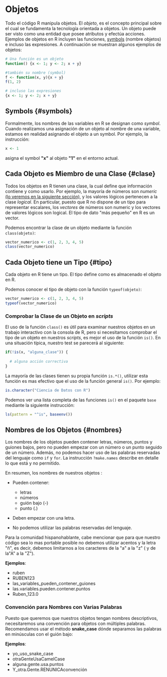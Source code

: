 



<!-- ```{r, include=FALSE} -->
<!-- tutorial::go_interactive() -->
<!-- ``` -->


# Objetos

Todo el código R manipula objetos. El _objeto_, es el concepto principal sobre el cual se fundamenta la tecnología orientada a objetos. Un objeto puede ser visto como una entidad que posee atributos y efectúa acciones. Ejemplos de objetos en R incluyen las funciones, [symbols](#symbols) (nombre objetos) e incluso las expresiones. A continuación se muestran algunos ejemplos de objetos:



```r
# Una función es un objeto
function() {x <- 1; y <- 2; x + y}

```



```r
#también su nombre (symbol)
f <- function(x, y){x + y}
f(1, 2)
```



```r
# incluso las expresiones 
{x <- 1; y <- 2; x + y}
```


## Symbols {#symbols}

Formalmente, los nombres de las variables en R se designan como _symbol_. Cuando realizamos una asignación de un objeto al nombre de una variable, estamos en realidad asignando el objeto a un symbol. Por ejemplo, la instrucción:



```r
x <- 1
```

asigna el symbol __"x"__ al objeto __"1"__ en el entorno actual.

## Cada Objeto es Miembro de una Clase {#clase}

Todos los objetos en R tienen una clase, la cual define que información contiene y como usarlo. Por ejemplo, la mayoría de números son _numeric_ [(lo veremos en la siguiente sección)](#numeric), y los valores lógicos pertenecen a la clase _logical_. En particular, puesto que R no dispone de un tipo para representar escalares, los _vectores_ de números son numeric y los vectores de valores lógicos son logical. El tipo de dato "más pequeño" en R es un vector.

Podemos encontrar la clase de un objeto mediante la función `class(objeto)`:



```r
vector_numerico <- c(1, 2, 3, 4, 5)
class(vector_numerico)
```

## Cada Objeto tiene un Tipo {#tipo}

Cada objeto en R tiene un tipo. El tipo define como es almacenado el objeto en R. 

Podemos conocer el tipo de objeto con la función `typeof(objeto)`:



```r
vector_numerico <- c(1, 2, 3, 4, 5)
typeof(vector_numerico)
```

### Comprobar la Clase de un Objeto en **_scripts_**

El uso de la función `class()` es útil para examinar nuestros objetos en un trabajo interactivo con la consola de R, pero si necesitamos comprobar el tipo de un objeto en nuestros _scripts_, es mejor el uso de la función `is()`. En una situación típica, nuestro test se parecerá al siguiente:




```r
if(!is(x, "alguna_clase")) {
  
  # alguna acción correctiva
}

```


La mayoría de las clases tienen su propia función `is.*()`, utilizar esta función es mas efectivo que el uso de la función general `is()`. Por ejemplo:



```r
is.character("Ciencia de Datos con R")
```

Podemos ver una lista completa de las funciones `is()` en el paquete `base` mediante la siguiente instrucción:



```r
ls(pattern = "^is", baseenv())
```


## Nombres de los Objetos {#nombres}

Los nombres de los objetos pueden contener letras, números, puntos y guiones bajos, pero no pueden empezar con un número o un punto seguido de un número. Además, no podemos hacer uso de las palabras reservadas del lenguaje como `if` y `for`. La instrucción `?make.names` describe en detalle lo que está y no permitido.

En resumen, los nombres de nuestros objetos :

 - Pueden contener: 
 
      - letras
      - números
      - guión bajo (-)
      - punto (.)
      
 - Deben empezar con una letra.
 - No podemos utilizar las palabras reservadas del lenguaje.

Para la comunidad hispanohablante, cabe mencionar que para que nuestro código sea lo mas portable posible no debemos utilizar acentos y la letra "ñ", es decir, debemos limitarnos a los caracteres de la "a" a la "z" ( y de la"A" a la "Z").

__Ejemplos__:

- ruben
- RUBEN123
- las_variables_pueden_contener_guiones
- las.variables.pueden.contener.puntos
- Ruben_123.0

### Convención para Nombres con Varias Palabras

Puesto que queremos que nuestros objetos tengan nombres descriptivos, necesitaremos una convención para objetos con múltiples palabras. Recomendamos usar el método __snake_case__ dónde separamos las palabras en minúsculas con el guión bajo:

__Ejemplos__:

- yo_uso_snake_case 
- otraGenteUsaCamelCase 
- alguna.gente.usa.puntos 
- Y_otra.Gente.RENUNICAconvención 

